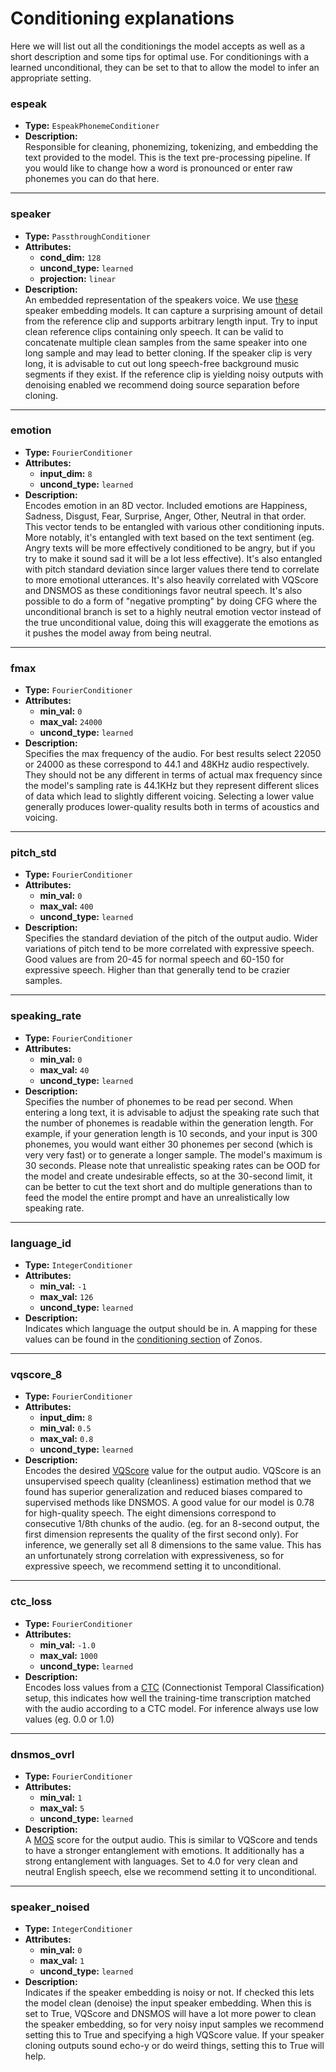 # Conditioning explanations
Here we will list out all the conditionings the model accepts as well as a short description and some tips for optimal use. For conditionings with a learned unconditional, they can be set to that to allow the model to infer an appropriate setting.
### espeak
- **Type:** `EspeakPhonemeConditioner`
- **Description:**  
  Responsible for cleaning, phonemizing, tokenizing, and embedding the text provided to the model. This is the text pre-processing pipeline. If you would like to change how a word is pronounced or enter raw phonemes you can do that here.
---
### speaker
- **Type:** `PassthroughConditioner`
- **Attributes:**
  - **cond_dim:** `128`
  - **uncond_type:** `learned`
  - **projection:** `linear`
- **Description:**  
  An embedded representation of the speakers voice. We use [these](https://huggingface.co/Zyphra/Zonos-v0.1-speaker-embedding) speaker embedding models. It can capture a surprising amount of detail from the reference clip and supports arbitrary length input. Try to input clean reference clips containing only speech. It can be valid to concatenate multiple clean samples from the same speaker into one long sample and may lead to better cloning. If the speaker clip is very long, it is advisable to cut out long speech-free background music segments if they exist. If the reference clip is yielding noisy outputs with denoising enabled we recommend doing source separation before cloning.
---
### emotion
- **Type:** `FourierConditioner`
- **Attributes:**
  - **input_dim:** `8`
  - **uncond_type:** `learned`
- **Description:**  
  Encodes emotion in an 8D vector. Included emotions are Happiness, Sadness, Disgust, Fear, Surprise, Anger, Other, Neutral in that order. This vector tends to be entangled with various other conditioning inputs. More notably, it's entangled with text based on the text sentiment (eg. Angry texts will be more effectively conditioned to be angry, but if you try to make it sound sad it will be a lot less effective). It's also entangled with pitch standard deviation since larger values there tend to correlate to more emotional utterances. It's also heavily correlated with VQScore and DNSMOS as these conditionings favor neutral speech. It's also possible to do a form of "negative prompting" by doing CFG where the unconditional branch is set to a highly neutral emotion vector instead of the true unconditional value, doing this will exaggerate the emotions as it pushes the model away from being neutral.
---
### fmax
- **Type:** `FourierConditioner`
- **Attributes:**
  - **min_val:** `0`
  - **max_val:** `24000`
  - **uncond_type:** `learned`
- **Description:**  
  Specifies the max frequency of the audio. For best results select 22050 or 24000 as these correspond to 44.1 and 48KHz audio respectively. They should not be any different in terms of actual max frequency since the model's sampling rate is 44.1KHz but they represent different slices of data which lead to slightly different voicing. Selecting a lower value generally produces lower-quality results both in terms of acoustics and voicing.
---
### pitch_std
- **Type:** `FourierConditioner`
- **Attributes:**
  - **min_val:** `0`
  - **max_val:** `400`
  - **uncond_type:** `learned`
- **Description:**  
  Specifies the standard deviation of the pitch of the output audio. Wider variations of pitch tend to be more correlated with expressive speech. Good values are from 20-45 for normal speech and 60-150 for expressive speech. Higher than that generally tend to be crazier samples.
---
### speaking_rate
- **Type:** `FourierConditioner`
- **Attributes:**
  - **min_val:** `0`
  - **max_val:** `40`
  - **uncond_type:** `learned`
- **Description:**  
  Specifies the number of phonemes to be read per second. When entering a long text, it is advisable to adjust the speaking rate such that the number of phonemes is readable within the generation length. For example, if your generation length is 10 seconds, and your input is 300 phonemes, you would want either 30 phonemes per second (which is very very fast) or to generate a longer sample. The model's maximum is 30 seconds. Please note that unrealistic speaking rates can be OOD for the model and create undesirable effects, so at the 30-second limit, it can be better to cut the text short and do multiple generations than to feed the model the entire prompt and have an unrealistically low speaking rate.
---
### language_id
- **Type:** `IntegerConditioner`
- **Attributes:**
  - **min_val:** `-1`
  - **max_val:** `126`
  - **uncond_type:** `learned`
- **Description:**  
  Indicates which language the output should be in. A mapping for these values can be found in the [conditioning section](https://github.com/Zyphra/Zonos/blob/3807c8e04bd4beaadb9502b3df1ffa4b0350e3f7/zonos/conditioning.py#L308C1-L376C21) of Zonos.
---
### vqscore_8
- **Type:** `FourierConditioner`
- **Attributes:**
  - **input_dim:** `8`
  - **min_val:** `0.5`
  - **max_val:** `0.8`
  - **uncond_type:** `learned`
- **Description:**  
  Encodes the desired [VQScore](https://github.com/JasonSWFu/VQscore) value for the output audio. VQScore is an unsupervised speech quality (cleanliness) estimation method that we found has superior generalization and reduced biases compared to supervised methods like DNSMOS. A good value for our model is 0.78 for high-quality speech. The eight dimensions correspond to consecutive 1/8th chunks of the audio. (eg. for an 8-second output, the first dimension represents the quality of the first second only). For inference, we generally set all 8 dimensions to the same value. This has an unfortunately strong correlation with expressiveness, so for expressive speech, we recommend setting it to unconditional.
---
### ctc_loss
- **Type:** `FourierConditioner`
- **Attributes:**
  - **min_val:** `-1.0`
  - **max_val:** `1000`
  - **uncond_type:** `learned`
- **Description:**  
  Encodes loss values from a [CTC](https://en.wikipedia.org/wiki/Connectionist_temporal_classification) (Connectionist Temporal Classification) setup, this indicates how well the training-time transcription matched with the audio according to a CTC model. For inference always use low values (eg. 0.0 or 1.0)
---
### dnsmos_ovrl
- **Type:** `FourierConditioner`
- **Attributes:**
  - **min_val:** `1`
  - **max_val:** `5`
  - **uncond_type:** `learned`
- **Description:**  
  A [MOS](https://arxiv.org/abs/2110.01763) score for the output audio. This is similar to VQScore and tends to have a stronger entanglement with emotions. It additionally has a strong entanglement with languages. Set to 4.0 for very clean and neutral English speech, else we recommend setting it to unconditional.
---
### speaker_noised
- **Type:** `IntegerConditioner`
- **Attributes:**
  - **min_val:** `0`
  - **max_val:** `1`
  - **uncond_type:** `learned`
- **Description:**  
  Indicates if the speaker embedding is noisy or not. If checked this lets the model clean (denoise) the input speaker embedding. When this is set to True, VQScore and DNSMOS will have a lot more power to clean the speaker embedding, so for very noisy input samples we recommend setting this to True and specifying a high VQScore value. If your speaker cloning outputs sound echo-y or do weird things, setting this to True will help.
